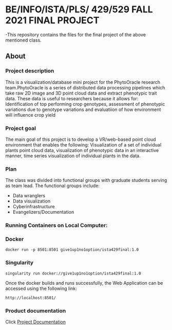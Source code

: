 # BE/INFO/ISTA/PLS/ 429/529 FALL 2021 FINAL PROJECT

-This repository contains the files for the final project of the above mentioned class.

## About

### Project description
This is a visualization/database mini project for the PhytoOracle research team.PhytoOracle is a series of distributed data processing pipelines which take raw 2D image and 3D point cloud data and extract phenotypic trait data. These data is useful to researchers because it allows for:
Identification of top performing crop genotypes, assessment of phenotypic variations due to genotype variations and evaluatiion of how environment will influence crop yield

### Project goal
The main goal of this project is to develop a VR/web-based point cloud environment that enables the following: Visualization of a set of individual plants point cloud data, visualization of phenotypic data in an interactive manner, time series visualization of individual plants in the data.

### Plan
The class was divided into functional groups with graduate students serving  as team lead. The functional groups include:
  - Data wranglers
  - Data visualization
  - Cyberinfrastructure
  - Evangelizers/Documentation

### Running Containers on Local Computer:
  
  ### Docker
  ```
  docker run -p 8501:8501 give1up1no1option/ista429final:1.0
  ```
  
  ### Singularity
  ```
  singularity run docker://give1up1no1option/ista429final:1.0
  ```
  
  Once the docker builds and runs successfully, the Web Application can be accessed using the following link:
  ```
  http://localhost:8501/
  ```
  
### Product documentation
Click [Project Documentation](https://ekene-chosen-obih.gitbook.io/acic-finals/)
